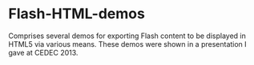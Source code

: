 Flash-HTML-demos
================

Comprises several demos for exporting Flash content to be displayed in HTML5 via various means. These demos were shown in a presentation I gave at CEDEC 2013.
